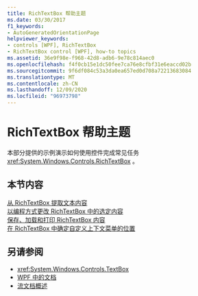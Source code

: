 ```yaml
---
title: RichTextBox 帮助主题
ms.date: 03/30/2017
f1_keywords:
- AutoGeneratedOrientationPage
helpviewer_keywords:
- controls [WPF], RichTextBox
- RichTextBox control [WPF], how-to topics
ms.assetid: 36e9f98e-f968-42d8-adb6-9e78c814aec0
ms.openlocfilehash: f4f0cb15e1dc50fee7ca76e8cfbf31e6eaccd02b
ms.sourcegitcommit: 9f6df084c53a3da0ea657ed0d708a72213683084
ms.translationtype: MT
ms.contentlocale: zh-CN
ms.lasthandoff: 12/09/2020
ms.locfileid: "96973798"
---
```

# <a name="richtextbox-how-to-topics"></a>RichTextBox 帮助主题
本部分提供的示例演示如何使用控件完成常见任务 <xref:System.Windows.Controls.RichTextBox> 。  
  
## <a name="in-this-section"></a>本节内容  
 [从 RichTextBox 提取文本内容](how-to-extract-the-text-content-from-a-richtextbox.md)  
 [以编程方式更改 RichTextBox 中的选定内容](change-selection-in-a-richtextbox-programmatically.md)  
 [保存、加载和打印 RichTextBox 内容](how-to-save-load-and-print-richtextbox-content.md)  
 [在 RichTextBox 中确定自定义上下文菜单的位置](how-to-position-a-custom-context-menu-in-a-richtextbox.md)  
  
## <a name="see-also"></a>另请参阅

- <xref:System.Windows.Controls.TextBox>
- [WPF 中的文档](../advanced/documents-in-wpf.md)
- [流文档概述](../advanced/flow-document-overview.md)
